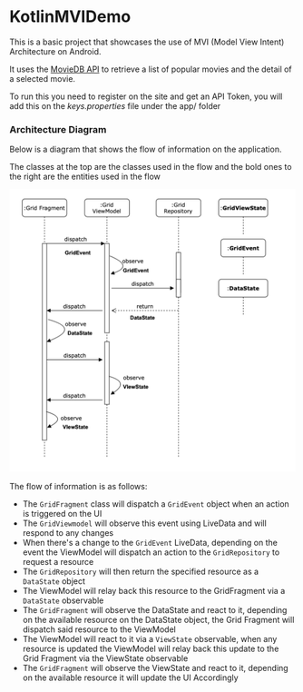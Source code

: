 # KotlinMVIDemo

This is a basic project that showcases the use of MVI (Model View Intent) Architecture on Android.

It uses the [MovieDB API](https://developers.themoviedb.org/3/getting-started/introduction) to retrieve a list of popular movies and the detail of a selected movie.

To run this you need to register on the site and get an API Token, you will add this on the *keys.properties* file under the app/ folder


### Architecture Diagram
Below is a diagram that shows the flow of information on the application.

The classes at the top are the classes used in the flow and the bold ones to the right are the entities used in the flow

![MVI Diagram](/diagram.png)

The flow of information is as follows:

- The `GridFragment` class will dispatch a `GridEvent` object when an action is triggered on the UI
- The `GridViewmodel` will observe this event using LiveData and will respond to any changes
- When there's a change to the `GridEvent` LiveData, depending on the event the ViewModel will dispatch an action to the `GridRepository` to request a resource
- The `GridRepository` will then return the specified resource as a `DataState` object
- The ViewModel will relay back this resource to the GridFragment via a `DataState` observable
- The `GridFragment` will observe the DataState and react to it, depending on the available resource on the DataState object, the Grid Fragment will dispatch said
resource to the ViewModel
- The ViewModel will react to it via a `ViewState` observable, when any resource is updated the ViewModel will relay back this update to the Grid Fragment via the
ViewState observable
- The `GridFragment` will observe the ViewState and react to it, depending on the available resource it will update the UI Accordingly
